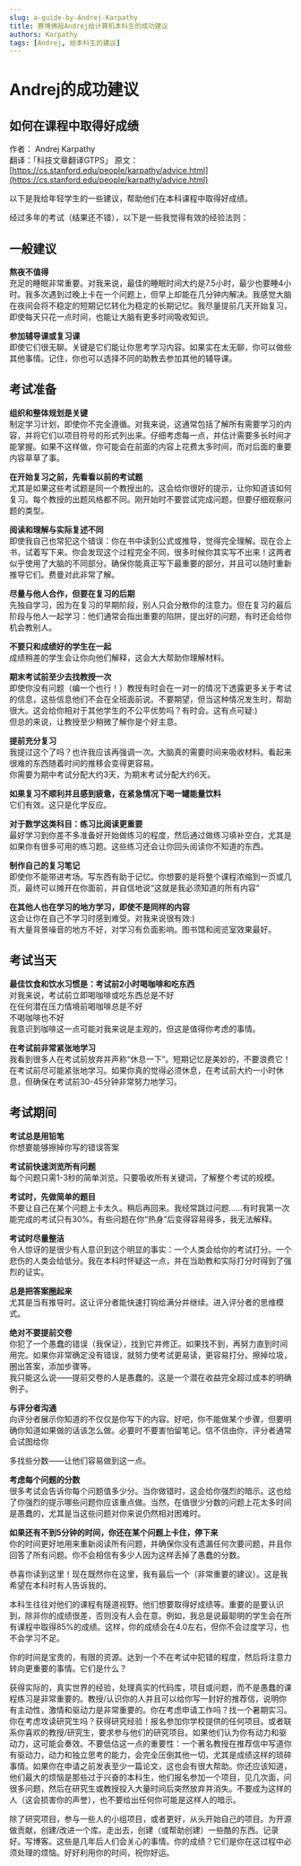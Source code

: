 ```yaml
---
slug: a-guide-by-Andrej-Karpathy
title: 赛博佛祖Andrej给计算机本科生的成功建议
authors: Karpathy
tags: [Andrej, 给本科生的建议]
---
```


# Andrej的成功建议

## 如何在课程中取得好成绩

作者： Andrej Karpathy  
翻译：「科技文章翻译GTPS」
原文：[https://cs.stanford.edu/people/karpathy/advice.html](https://cs.stanford.edu/people/karpathy/advice.html)

以下是我给年轻学生的一些建议，帮助他们在本科课程中取得好成绩。

经过多年的考试（结果还不错），以下是一些我觉得有效的经验法则：

## 一般建议

**熬夜不值得**  
充足的睡眠非常重要。对我来说，最佳的睡眠时间大约是7.5小时，最少也要睡4小时。我多次遇到过晚上卡在一个问题上，但早上却能在几分钟内解决。我感觉大脑在夜间会将不稳定的短期记忆转化为稳定的长期记忆。我尽量提前几天开始复习，即使每天只花一点时间，也能让大脑有更多时间吸收知识。

**参加辅导课或复习课**  
即使它们很无聊。关键是它们能让你思考学习内容。如果实在太无聊，你可以做些其他事情。记住，你也可以选择不同的助教去参加其他的辅导课。

## 考试准备

**组织和整体规划是关键**  
制定学习计划，即使你不完全遵循。对我来说，这通常包括了解所有需要学习的内容，并将它们以项目符号的形式列出来。仔细考虑每一点，并估计需要多长时间才能掌握。如果不这样做，你可能会在前面的内容上花费太多时间，而对后面的重要内容草草了事。

**在开始复习之前，先看看以前的考试题**  
尤其是如果这些考试题是同一个教授出的。这会给你很好的提示，让你知道该如何复习。每个教授的出题风格都不同。刚开始时不要尝试完成问题，但要仔细观察问题的类型。

**阅读和理解与实际复述不同**  
即使我自己也常犯这个错误：你在书中读到公式或推导，觉得完全理解。现在合上书，试着写下来。你会发现这个过程完全不同，很多时候你其实写不出来！这两者似乎使用了大脑的不同部分。确保你能真正写下最重要的部分，并且可以随时重新推导它们。费曼对此非常了解。

**尽量与他人合作，但要在复习的后期**  
先独自学习，因为在复习的早期阶段，别人只会分散你的注意力。但在复习的最后阶段与他人一起学习：他们通常会指出重要的陷阱，提出好的问题，有时还会给你机会教别人。

**不要只和成绩好的学生在一起**  
成绩稍差的学生会让你向他们解释，这会大大帮助你理解材料。

**期末考试前至少去找教授一次**  
即使你没有问题（编一个也行！）教授有时会在一对一的情况下透露更多关于考试的信息，这些信息他们不会在全班面前说。不要期望，但当这种情况发生时，帮助很大。这会给你相对于其他学生的不公平优势吗？有时会。这有点可疑:)  
但总的来说，让教授至少稍微了解你是个好主意。

**提前充分复习**  
我提过这个了吗？也许我应该再强调一次。大脑真的需要时间来吸收材料。看起来很难的东西随着时间的推移会变得更容易。  
你需要为期中考试分配大约3天，为期末考试分配大约6天。

**如果复习不顺利并且感到疲惫，在紧急情况下喝一罐能量饮料**  
它们有效。这只是化学反应。

**对于数学这类科目：练习比阅读更重要**  
最好学习到你差不多准备好开始做练习的程度，然后通过做练习填补空白，尤其是如果你有很多可用的练习题。这些练习还会让你回头阅读你不知道的东西。

**制作自己的复习笔记**  
即使你不能带进考场。写东西有助于记忆。你想要的是将整个课程浓缩到一页或几页，最终可以摊开在你面前，并自信地说“这就是我必须知道的所有内容”

**在其他人也在学习的地方学习，即使不是同样的内容**  
这会让你在自己不学习时感到难受。对我来说很有效:)  
有大量背景噪音的地方不好，对学习有负面影响。图书馆和阅览室效果最好。

## 考试当天

**最佳饮食和饮水习惯是：考试前2小时喝咖啡和吃东西**  
对我来说，考试前立即喝咖啡或吃东西总是不好  
在任何潜在压力情境前喝咖啡总是不好  
不喝咖啡也不好  
我意识到咖啡这一点可能对我来说是主观的，但这是值得你考虑的事情。

**在考试前非常紧张地学习**  
我看到很多人在考试前放弃并声称“休息一下”。短期记忆是美妙的，不要浪费它！在考试前尽可能紧张地学习。如果你真的觉得必须休息，在考试前大约一小时休息，但确保在考试前30-45分钟非常努力地学习。

## 考试期间

**考试总是用铅笔**  
你想要能够擦掉你写的错误答案

**考试前快速浏览所有问题**  
每个问题只需1-3秒的简单浏览。只要吸收所有关键词，了解整个考试的规模。

**考试时，先做简单的题目**  
不要让自己在某个问题上卡太久。稍后再回来。我经常跳过问题……有时我第一次能完成的考试只有30%。有些问题在你“热身”后变得容易得多，我无法解释。

**考试时尽量整洁**  
令人惊讶的是很少有人意识到这个明显的事实：一个人类会给你的考试打分。一个悲伤的人类会给低分。我在本科时怀疑这一点，并在当助教和实际打分时得到了强烈的证实。

**总是把答案圈起来**  
尤其是当有推导时。这让评分者能快速打钩给满分并继续。进入评分者的思维模式。

**绝对不要提前交卷**  
你犯了一个愚蠢的错误（我保证），找到它并修正。如果找不到，再努力直到时间用完。如果你非常确定没有错误，就努力使考试更易读，更容易打分。擦掉垃圾，圈出答案，添加步骤等。  
我只能这么说——提前交卷的人是愚蠢的。这是一个潜在收益完全超过成本的明确例子。

**与评分者沟通**  
向评分者展示你知道的不仅仅是你写下的内容。好吧，你不能做某个步骤，但要明确你知道如果做的话该怎么做。必要时不要害怕留笔记。信不信由你，评分者通常会试图给你

多找些分数——让他们容易做到这一点。

**考虑每个问题的分数**  
很多考试会告诉你每个问题值多少分。当你做错时，这会给你强烈的暗示。这也给了你强烈的提示哪些问题你应该重点做。当然，在值很少分数的问题上花太多时间是愚蠢的，尤其是当这些问题对你来说仍然相对困难时。

**如果还有不到5分钟的时间，你还在某个问题上卡住，停下来**  
你的时间更好地用来重新阅读所有问题，并确保你没有遗漏任何次要问题，并且你回答了所有问题。你不会相信有多少人因为这样丢掉了愚蠢的分数。

恭喜你读到这里！现在既然你在这里，我有最后一个（非常重要的建议）。这是我希望在本科时有人告诉我的。

本科生往往对他们的课程有隧道视野。他们想要取得好成绩等。重要的是要认识到，除非你的成绩很差，否则没有人会在意。例如，我总是说最聪明的学生会在所有课程中取得85%的成绩。这样，你的成绩会在4.0左右，但你不会过度学习，也不会学习不足。

你的时间是宝贵的，有限的资源。达到一个不在考试中犯错的程度，然后将注意力转向更重要的事情。它们是什么？

获得实际的，真实世界的经验，处理真实的代码库，项目或问题，而不是愚蠢的课程练习是非常重要的。教授/认识你的人并且可以给你写一封好的推荐信，说明你有主动性，激情和驱动力是非常重要的。你在考虑申请工作吗？找一个暑期实习。你在考虑攻读研究生吗？获得研究经验！报名参加你学校提供的任何项目。或者联系你喜欢的教授/研究生，要求参与他们的研究项目。如果他们认为你有动力和驱动力，这可能会奏效。不要低估这一点的重要性：一个著名教授在推荐信中写道你有驱动力，动力和独立思考的能力，会完全压倒其他一切，尤其是成绩这样的琐碎事情。如果你在申请之前发表至少一篇论文，这也会有很大帮助。你还应该知道，他们最大的烦恼是那些过于兴奋的本科生，他们报名参加一个项目，见几次面，问很多问题，然后在研究生或教授投入大量时间后突然放弃并消失。不要成为这样的人（这会损害你的声誉），也不要给出任何你可能是这样人的暗示。

除了研究项目，参与一些人的小组项目，或者更好，从头开始自己的项目。为开源做贡献，创建/改进一个库。走出去，创建（或帮助创建）一些酷的东西。记录好。写博客。这些是几年后人们会关心的事情。你的成绩？它们是你在这过程中必须处理的烦恼。好好利用你的时间，祝你好运。